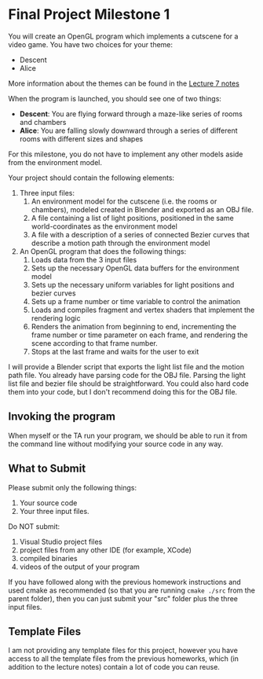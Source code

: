 # Final Project Milestone 1

You will create an OpenGL program which implements a cutscene for a video game. You have two choices for your theme:

* Descent
* Alice

More information about the themes can be found in the [Lecture 7 notes](https://docs.google.com/presentation/d/1_c8itd-UIc2KtUcgpMrC-OMsC2qaFT01DEZlL1kj680/edit#slide=id.g2be51250d72_1_0)

When the program is launched, you should see one of two things:

* **Descent**: You are flying forward through a maze-like series of rooms and chambers
* **Alice**: You are falling slowly downward through a series of different rooms with different sizes and shapes

For this milestone, you do not have to implement any other models aside from the environment model.

Your project should contain the following elements:

1. Three input files:
    1. An environment model for the cutscene (i.e. the rooms or chambers), modeled created in Blender and exported as an OBJ file.
    1. A file containing a list of light positions, positioned in the same world-coordinates as the environment model
    1. A file with a description of a series of connected Bezier curves that describe a motion path through the environment model
1. An OpenGL program that does the following things:
    1. Loads data from the 3 input files
    1. Sets up the necessary OpenGL data buffers for the environment model
    1. Sets up the necessary uniform variables for light positions and bezier curves
    1. Sets up a frame number or time variable to control the animation
    1. Loads and compiles fragment and vertex shaders that implement the rendering logic
    1. Renders the animation from beginning to end, incrementing the frame number or time parameter on each frame, and rendering the scene according to that frame number.
    1. Stops at the last frame and waits for the user to exit

I will provide a Blender script that exports the light list file and the motion path file. You already have parsing code for the OBJ file. Parsing the light list file and bezier file should be straightforward. You could also hard code them into your code, but I don't recommend doing this for the OBJ file.

## Invoking the program

When myself or the TA run your program, we should be able to run it from the command line without modifying your source code in any way.

## What to Submit

Please submit only the following things:

1. Your source code
1. Your three input files.

Do NOT submit:

1. Visual Studio project files
1. project files from any other IDE (for example, XCode)
1. compiled binaries
1. videos of the output of your program

If you have followed along with the previous homework instructions and used cmake as recommended (so that you are running `cmake ./src` from the parent folder), then you can just submit your "src" folder plus the three input files.

## Template Files

I am not providing any template files for this project, however you have access to all the template files from the previous homeworks, which (in addition to the lecture notes) contain a lot of code you can reuse.
